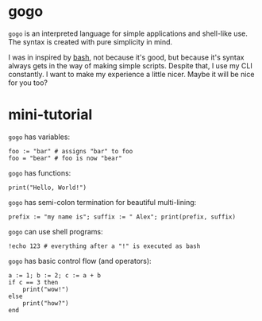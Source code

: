 # gogo

`gogo` is an interpreted language for simple applications and shell-like use.
The syntax is created with pure simplicity in mind.

I was in inspired by [bash](https://www.gnu.org/software/bash/), not because it's good, but because
it's syntax always gets in the way of making simple scripts. Despite that, I use my CLI constantly.
I want to make my experience a little nicer. Maybe it will be nice for you too?

# mini-tutorial

`gogo` has variables:

```gogo
foo := "bar" # assigns "bar" to foo
foo = "bear" # foo is now "bear"
```

`gogo` has functions:

```gogo
print("Hello, World!")
```

`gogo` has semi-colon termination for beautiful multi-lining:

```gogo
prefix := "my name is"; suffix := " Alex"; print(prefix, suffix)
```

`gogo` can use shell programs:

```gogo
!echo 123 # everything after a "!" is executed as bash
```

`gogo` has basic control flow (and operators):

```gogo
a := 1; b := 2; c := a + b
if c == 3 then
    print("wow!")
else
    print("how?")
end
```
